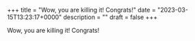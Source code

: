 +++
title = "Wow, you are killing it! Congrats!"
date = "2023-03-15T13:23:17+0000"
description = ""
draft = false
+++

Wow, you are killing it! Congrats!
